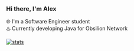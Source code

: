 ### Hi there, I'm Alex

 🌐 I'm a Software Engineer student<br/>
 ♨️ Currently developing Java for Obsilion Network<br/>

<!-- Github Stats -->
[![stats](https://github-readme-stats-two-chi-89.vercel.app/api?username=alexcasali333&count_private=true&theme=radical&show_icons=true&include_all_commits=true)](https://github.com/anuraghazra/github-readme-stats)
